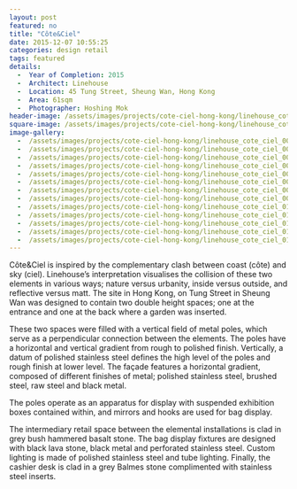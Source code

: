 ```yaml
---
layout: post
featured: no
title: "Côte&Ciel"
date: 2015-12-07 10:55:25
categories: design retail
tags: featured
details:
  -  Year of Completion: 2015
  -  Architect: Linehouse
  -  Location: 45 Tung Street, Sheung Wan, Hong Kong
  -  Area: 61sqm
  -  Photographer: Hoshing Mok
header-image: /assets/images/projects/cote-ciel-hong-kong/linehouse_cote_ciel_007.jpg
square-image: /assets/images/projects/cote-ciel-hong-kong/linehouse_cote_ciel_square.jpg
image-gallery:
  -  /assets/images/projects/cote-ciel-hong-kong/linehouse_cote_ciel_002.jpg
  -  /assets/images/projects/cote-ciel-hong-kong/linehouse_cote_ciel_003.jpg
  -  /assets/images/projects/cote-ciel-hong-kong/linehouse_cote_ciel_004.jpg
  -  /assets/images/projects/cote-ciel-hong-kong/linehouse_cote_ciel_005.jpg
  -  /assets/images/projects/cote-ciel-hong-kong/linehouse_cote_ciel_006.jpg
  -  /assets/images/projects/cote-ciel-hong-kong/linehouse_cote_ciel_007.jpg
  -  /assets/images/projects/cote-ciel-hong-kong/linehouse_cote_ciel_008.jpg
  -  /assets/images/projects/cote-ciel-hong-kong/linehouse_cote_ciel_009.jpg
  -  /assets/images/projects/cote-ciel-hong-kong/linehouse_cote_ciel_010.jpg
  -  /assets/images/projects/cote-ciel-hong-kong/linehouse_cote_ciel_011.jpg
  -  /assets/images/projects/cote-ciel-hong-kong/linehouse_cote_ciel_012.jpg
  -  /assets/images/projects/cote-ciel-hong-kong/linehouse_cote_ciel_013.jpg
  -  /assets/images/projects/cote-ciel-hong-kong/linehouse_cote_ciel_014.jpg
---
```

Côte&Ciel is inspired by the complementary clash between coast (côte) and sky (ciel). Linehouse’s interpretation visualises the collision of these two elements in various ways; nature versus urbanity, inside versus outside, and reflective versus matt. The site in Hong Kong, on Tung Street in Sheung Wan was designed to contain two double height spaces; one at the entrance and one at the back where a garden was inserted. 

These two spaces were filled with a vertical field of metal poles, which serve as a perpendicular connection between the elements. The poles have a horizontal and vertical gradient from rough to polished finish. Vertically, a datum of polished stainless steel defines the high level of the poles and rough finish at lower level. The façade features a horizontal gradient, composed of different finishes of metal; polished stainless steel, brushed steel, raw steel and black metal. 

The poles operate as an apparatus for display with suspended exhibition boxes contained within, and mirrors and hooks are used for bag display. 

The intermediary retail space between the elemental installations is clad in grey bush hammered basalt stone. The bag display fixtures are designed with black lava stone, black metal and perforated stainless steel. Custom lighting is made of polished stainless steel and tube lighting. Finally, the cashier desk is clad in a grey Balmes stone complimented with stainless steel inserts. 
